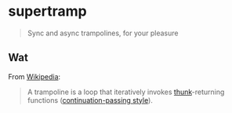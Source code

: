 # supertramp

> Sync and async trampolines, for your pleasure

## Wat

From [Wikipedia](https://en.wikipedia.org/wiki/Trampoline_(computing)):

> A trampoline is a loop that iteratively invokes [thunk](https://en.wikipedia.org/wiki/Thunk_(functional_programming))-returning functions ([continuation-passing style](https://en.wikipedia.org/wiki/Continuation-passing_style)).
